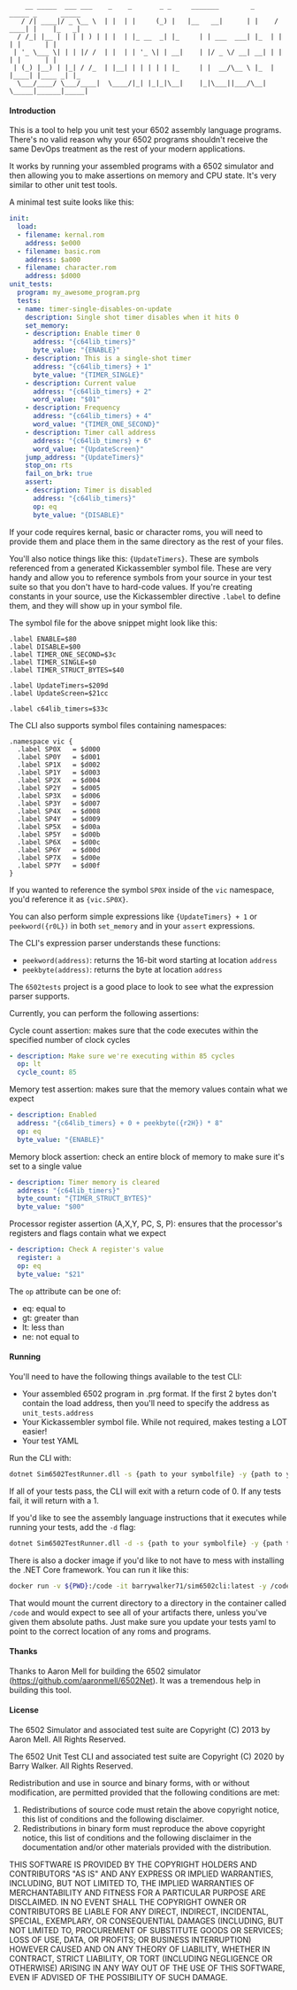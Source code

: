         __ _____  ___ ___    _    _       _ _     _______        _      _____ _      _____
       / /| ____|/ _ \__ \  | |  | |     (_) |   |__   __|      | |    / ____| |    |_   _|
      / /_| |__ | | | | ) | | |  | |_ __  _| |_     | | ___  ___| |_  | |    | |      | |
     | '_ \___ \| | | |/ /  | |  | | '_ \| | __|    | |/ _ \/ __| __| | |    | |      | |
     | (_) |__) | |_| / /_  | |__| | | | | | |_     | |  __/\__ \ |_  | |____| |____ _| |_
      \___/____/ \___/____|  \____/|_| |_|_|\__|    |_|\___||___/\__|  \_____|______|_____|


#### Introduction

This is a tool to help you unit test your 6502 assembly language programs. There's no valid reason why your 6502 programs shouldn't receive the same DevOps treatment as the rest of your modern applications.

It works by running your assembled programs with a 6502 simulator and then allowing you to make assertions on memory and CPU state. It's very similar to other unit test tools.

A minimal test suite looks like this:

```yaml
init:
  load:
  - filename: kernal.rom
    address: $e000
  - filename: basic.rom
    address: $a000
  - filename: character.rom
    address: $d000
unit_tests:
  program: my_awesome_program.prg
  tests:
  - name: timer-single-disables-on-update
    description: Single shot timer disables when it hits 0
    set_memory:
    - description: Enable timer 0
      address: "{c64lib_timers}"
      byte_value: "{ENABLE}"
    - description: This is a single-shot timer
      address: "{c64lib_timers} + 1"
      byte_value: "{TIMER_SINGLE}"
    - description: Current value
      address: "{c64lib_timers} + 2"
      word_value: "$01"
    - description: Frequency
      address: "{c64lib_timers} + 4"
      word_value: "{TIMER_ONE_SECOND}"
    - description: Timer call address
      address: "{c64lib_timers} + 6"
      word_value: "{UpdateScreen}"
    jump_address: "{UpdateTimers}"
    stop_on: rts
    fail_on_brk: true
    assert:
    - description: Timer is disabled
      address: "{c64lib_timers}"
      op: eq
      byte_value: "{DISABLE}"
```

If your code requires kernal, basic or character roms, you will need to provide them and place them in the same directory as the rest of your files.

You'll also notice things like this: `{UpdateTimers}`. These are symbols referenced from a generated Kickassembler symbol file. These are very handy and allow you to reference symbols from your source in your test suite so that you don't have to hard-code values. If you're creating constants in your source, use the Kickassembler directive `.label` to define them, and they will show up in your symbol file.

The symbol file for the above snippet might look like this:

```
.label ENABLE=$80
.label DISABLE=$00
.label TIMER_ONE_SECOND=$3c
.label TIMER_SINGLE=$0
.label TIMER_STRUCT_BYTES=$40

.label UpdateTimers=$209d
.label UpdateScreen=$21cc

.label c64lib_timers=$33c
```

The CLI also supports symbol files containing namespaces:

```
.namespace vic {
  .label SP0X   = $d000
  .label SP0Y   = $d001
  .label SP1X   = $d002
  .label SP1Y   = $d003
  .label SP2X   = $d004
  .label SP2Y   = $d005
  .label SP3X   = $d006
  .label SP3Y   = $d007
  .label SP4X   = $d008
  .label SP4Y   = $d009
  .label SP5X   = $d00a
  .label SP5Y   = $d00b
  .label SP6X   = $d00c
  .label SP6Y   = $d00d
  .label SP7X   = $d00e
  .label SP7Y   = $d00f
}
```

If you wanted to reference the symbol `SP0X` inside of the `vic` namespace, you'd reference it as `{vic.SP0X}`.

You can also perform simple expressions like `{UpdateTimers} + 1` or `peekword({r0L})` in both `set_memory` and in your `assert` expressions.

The CLI's expression parser understands these functions:

- `peekword(address)`: returns the 16-bit word starting at location `address`
- `peekbyte(address)`: returns the byte at location `address`

The `6502tests` project is a good place to look to see what the expression parser supports.

Currently, you can perform the following assertions:

Cycle count assertion: makes sure that the code executes within the specified number of clock cycles
```yaml
- description: Make sure we're executing within 85 cycles
  op: lt
  cycle_count: 85
```

Memory test assertion: makes sure that the memory values contain what we expect
```yaml
- description: Enabled
  address: "{c64lib_timers} + 0 + peekbyte({r2H}) * 8"
  op: eq
  byte_value: "{ENABLE}"
```

Memory block assertion: check an entire block of memory to make sure it's set to a single value
```yaml
- description: Timer memory is cleared
  address: "{c64lib_timers}"
  byte_count: "{TIMER_STRUCT_BYTES}"
  byte_value: "$00"
```

Processor register assertion (A,X,Y, PC, S, P): ensures that the processor's registers and flags contain what we expect
```yaml
- description: Check A register's value
  register: a
  op: eq
  byte_value: "$21"
```

The `op` attribute can be one of:

- eq: equal to
- gt: greater than
- lt: less than
- ne: not equal to


#### Running

You'll need to have the following things available to the test CLI:

- Your assembled 6502 program in .prg format. If the first 2 bytes don't contain the load address, then you'll need to specify the address as `unit_tests.address`
- Your Kickassembler symbol file. While not required, makes testing a LOT easier!
- Your test YAML

Run the CLI with:

```bash
dotnet Sim6502TestRunner.dll -s {path to your symbolfile} -y {path to your test yaml}
```

If all of your tests pass, the CLI will exit with a return code of 0. If any tests fail, it will return with a 1.

If you'd like to see the assembly language instructions that it executes while running your tests, add the `-d` flag:

```bash
dotnet Sim6502TestRunner.dll -d -s {path to your symbolfile} -y {path to your test yaml}
```

There is also a docker image if you'd like to not have to mess with installing the .NET Core framework. You can run it like this:

```bash
docker run -v ${PWD}:/code -it barrywalker71/sim6502cli:latest -y /code/{your test yaml} -s /code/{your symbol file} -d
```

That would mount the current directory to a directory in the container called `/code` and would expect to see all of your artifacts there, unless you've given them absolute paths. Just make sure you update your tests yaml to point to the correct location of any roms and programs.

#### Thanks

Thanks to Aaron Mell for building the 6502 simulator (https://github.com/aaronmell/6502Net). It was a tremendous help in building this tool.


#### License

The 6502 Simulator and associated test suite are Copyright (C) 2013 by Aaron Mell. All Rights Reserved.

The 6502 Unit Test CLI and associated test suite are Copyright (C) 2020 by Barry Walker. All Rights Reserved.

Redistribution and use in source and binary forms, with or without
modification, are permitted provided that the following conditions are met:

1. Redistributions of source code must retain the above copyright notice, this
   list of conditions and the following disclaimer.
2. Redistributions in binary form must reproduce the above copyright notice,
   this list of conditions and the following disclaimer in the documentation
   and/or other materials provided with the distribution.

THIS SOFTWARE IS PROVIDED BY THE COPYRIGHT HOLDERS AND CONTRIBUTORS "AS IS" AND
ANY EXPRESS OR IMPLIED WARRANTIES, INCLUDING, BUT NOT LIMITED TO, THE IMPLIED
WARRANTIES OF MERCHANTABILITY AND FITNESS FOR A PARTICULAR PURPOSE ARE
DISCLAIMED. IN NO EVENT SHALL THE COPYRIGHT OWNER OR CONTRIBUTORS BE LIABLE FOR
ANY DIRECT, INDIRECT, INCIDENTAL, SPECIAL, EXEMPLARY, OR CONSEQUENTIAL DAMAGES
(INCLUDING, BUT NOT LIMITED TO, PROCUREMENT OF SUBSTITUTE GOODS OR SERVICES;
LOSS OF USE, DATA, OR PROFITS; OR BUSINESS INTERRUPTION) HOWEVER CAUSED AND
ON ANY THEORY OF LIABILITY, WHETHER IN CONTRACT, STRICT LIABILITY, OR TORT
(INCLUDING NEGLIGENCE OR OTHERWISE) ARISING IN ANY WAY OUT OF THE USE OF THIS
SOFTWARE, EVEN IF ADVISED OF THE POSSIBILITY OF SUCH DAMAGE.
